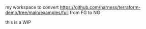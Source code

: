 my workspace to convert https://github.com/harness/terraform-demo/tree/main/examples/full from FG to NG

this is a WIP
